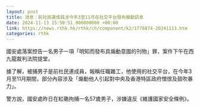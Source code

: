 ```yaml
---
layout: post
title: 消息：前社民連成員涉今年3至11月在社交平台發布煽動訊息
date: 2024-11-13 15:50:51.000000000 +08:00
link: https://news.rthk.hk/rthk/ch/component/k2/1778874-20241113.htm
categories: rthk
---
```


國安處落案控告一名男子一項「明知而發布具煽動意圖的刊物」罪，案件下午在西九龍裁判法院提堂。

據了解，被捕男子是前社民連成員，報稱任職雜工，他使用的社交平台，在今年3月至11月期間，部分內容涉及「煽動他人引起對中央及香港特區政府憎恨及鼓吹暴力」。

警方說，國安處昨日在紅磡拘捕一名57歲男子，涉嫌違反《維護國家安全條例》。
